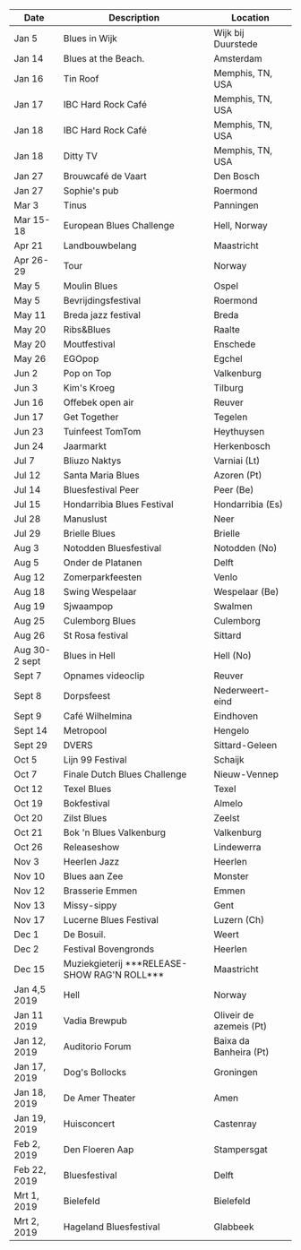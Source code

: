<!-- Table -->
<div class="table-wrapper">
	<table>
		<thead>
			<tr>
				<th>Date</th>
				<th>Description</th>
				<th>Location</th>
			</tr>
		</thead>
		<tbody>
			<tr>
				<td>Jan 5</td>
				<td>Blues in Wijk</td>
				<td>Wijk bij Duurstede</td>
			</tr>
			<tr>
				<td>Jan 14</td>
				<td>Blues at the Beach.</td>
				<td>Amsterdam</td>
			</tr>
			<tr>
				<td>Jan 16</td>
				<td>Tin Roof</td>
				<td>Memphis, TN, USA</td>
			</tr>
			<tr>
				<td>Jan 17</td>
				<td>IBC Hard Rock Café</td>
				<td>Memphis, TN, USA</td>
			</tr>
			<tr>
				<td>Jan 18</td>
				<td>IBC Hard Rock Café</td>
				<td>Memphis, TN, USA</td>
			</tr>
			<tr>
				<td>Jan 18</td>
				<td>Ditty TV</td>
				<td>Memphis, TN, USA</td>
			</tr>
			<tr>
				<td>Jan 27</td>
				<td>Brouwcafé de Vaart</td>
				<td>Den Bosch</td>
			</tr>
			<tr>
				<td>Jan 27</td>
				<td>Sophie's pub</td>
				<td>Roermond</td>
			</tr>
			<tr>
				<td>Mar 3</td>
				<td>Tinus</td>
				<td>Panningen</td>
			</tr>
			<tr>
				<td>Mar 15-18</td>
				<td>European Blues Challenge</td>
				<td>Hell, Norway</td>
			</tr>
			<tr>
				<td>Apr 21</td>
				<td>Landbouwbelang</td>
				<td>Maastricht</td>
			</tr>
			<tr>
				<td>Apr 26-29</td>
				<td>Tour</td>
				<td>Norway</td>
			</tr>
			<tr>
				<td>May 5</td>
				<td>Moulin Blues</td>
				<td>Ospel</td>
			</tr>
			<tr>
				<td>May 5</td>
				<td>Bevrijdingsfestival</td>
				<td>Roermond</td>
			</tr>
			<tr>
				<td>May 11</td>
				<td>Breda jazz festival</td>
				<td>Breda</td>
			</tr>
			<tr>
				<td>May 20</td>
				<td>Ribs&Blues</td>
				<td>Raalte</td>
			</tr>
			<tr>
				<td>May 20</td>
				<td>Moutfestival</td>
				<td>Enschede</td>
			</tr>
			<tr>
				<td>May 26</td>
				<td>EGOpop</td>
				<td>Egchel</td>
			</tr>
			<tr>
				<td>Jun 2</td>
				<td>Pop on Top</td>
				<td>Valkenburg</td>
			</tr>
			<tr>
				<td>Jun 3</td>
				<td>Kim's Kroeg</td>
				<td>Tilburg</td>
			</tr>
			<tr>
				<td>Jun 16</td>
				<td>Offebek open air</td>
				<td>Reuver</td>
			</tr>
			<tr>
				<td>Jun 17</td>
				<td>Get Together</td>
				<td>Tegelen</td>
			</tr>
			<tr>
				<td>Jun 23</td>
				<td>Tuinfeest TomTom</td>
				<td>Heythuysen</td>
			</tr>
			<tr>
				<td>Jun 24</td>
				<td>Jaarmarkt</td>
				<td>Herkenbosch</td>
			</tr>
			<tr>
				<td>Jul 7</td>
				<td>Bliuzo Naktys</td>
				<td>Varniai (Lt)</td>
			</tr>
			<tr>
				<td>Jul 12</td>
				<td>Santa Maria Blues</td>
				<td>Azoren (Pt)</td>
			</tr>
			<tr>
				<td>Jul 14</td>
				<td>Bluesfestival Peer</td>
				<td>Peer (Be)</td>
			</tr>
			<tr>
				<td>Jul 15</td>
				<td>Hondarribia Blues Festival</td>
				<td>Hondarribia (Es)</td>
			</tr>
			<tr> 
				<td>Jul 28</td>
				<td>Manuslust</td>
				<td>Neer</td>
			</tr>
			<tr>
				<td>Jul 29</td>
				<td>Brielle Blues</td>
				<td>Brielle</td>
			</tr>
			<tr>
				<td>Aug 3</td>
				<td>Notodden Bluesfestival</td>
				<td>Notodden (No)</td>
			</tr>
			<tr>
				<td>Aug 5</td>
				<td>Onder de Platanen</td>
				<td>Delft</td>
			</tr>
			</tr>
				<td>Aug 12</td>
				<td>Zomerparkfeesten</td>
				<td>Venlo</td>
			</tr>
			<tr>
				<td>Aug 18</td>
				<td>Swing Wespelaar</td>
				<td>Wespelaar (Be)</td>
			</tr>
			<tr>
				<td>Aug 19</td>
				<td>Sjwaampop</td>
				<td>Swalmen</td>
			</tr>
			<tr>
				<td>Aug 25</td>
				<td>Culemborg Blues</td>
				<td>Culemborg</td>
			</tr>
			<tr>
				<td>Aug 26</td>
				<td>St Rosa festival</td>
				<td>Sittard</td>
			</tr>
			<tr>
				<td>Aug 30-2 sept</td>
				<td>Blues in Hell</td>
				<td>Hell (No)</td>
			</tr>
			<tr>
				<td>Sept 7</td>
				<td>Opnames videoclip</td>
				<td>Reuver</td>
			</tr>
			<tr>
				<td>Sept 8</td>
				<td>Dorpsfeest</td>
				<td>Nederweert-eind</td>
			</tr>
			<tr>
				<td>Sept 9</td>
				<td>Café Wilhelmina</td>
				<td>Eindhoven</td>
			</tr>
			<tr>
				<td>Sept 14</td>
				<td>Metropool</td>
				<td>Hengelo</td>
			</tr>
			<tr>
				<td>Sept 29</td>
				<td>DVERS</td>
				<td>Sittard-Geleen</td>
			</tr>
			<tr>
				<td>Oct 5</td>
				<td>Lijn 99 Festival</td>
				<td>Schaijk</td>
			</tr>
			<tr>
				<td>Oct 7</td>
				<td>Finale Dutch Blues Challenge</td>
				<td>Nieuw-Vennep</td>
			</tr>
			<tr>
				<td>Oct 12</td>
				<td>Texel Blues</td>
				<td>Texel</td>
			</tr>
			<tr>
				<td>Oct 19</td>
				<td>Bokfestival</td>
				<td>Almelo</td>
			</tr>
			<tr>
				<td>Oct 20</td>
				<td>Zilst Blues</td>
				<td>Zeelst</td>
			</tr>
			<tr>
				<td>Oct 21</td>
				<td>Bok 'n Blues Valkenburg</td>
				<td>Valkenburg</td>
			</tr>
			<tr>
				<td>Oct 26</td>
				<td>Releaseshow</td>
				<td>Lindewerra</td>
			</tr>
			<tr>
				<td>Nov 3</td>
				<td>Heerlen Jazz</td>
				<td>Heerlen</td>
			</tr>
			<tr id="view">
				<td>Nov 10</td>
				<td>Blues aan Zee</td>
				<td>Monster</td>
			</tr>
			<tr>
				<td>Nov 12</td>
				<td>Brasserie Emmen</td>
				<td>Emmen</td>
			</tr>
			<tr>
				<td>Nov 13</td>
				<td>Missy-sippy</td>
				<td>Gent</td>
			</tr>
			<tr>
				<td>Nov 17</td>
				<td>Lucerne Blues Festival</td>
				<td>Luzern (Ch)</td>
			</tr>
			<tr>
				<td>Dec 1</td>
				<td>De Bosuil.</td>  
				<td>Weert</td>
			</tr>
			<tr>
				<td>Dec 2</td>
				<td>Festival Bovengronds</td>
				<td>Heerlen</td>
			</tr>
			<tr>
				<td>Dec 15</td>
				<td>Muziekgieterij  ***RELEASE-SHOW RAG'N ROLL*** </td>
				<td>Maastricht</td>
			</tr>
			<tr>
				<td>Jan 4,5 2019</td>
				<td>Hell</td>
				<td>Norway</td>
			</tr>
			<tr>
				<td>Jan 11 2019</td>
				<td>Vadia Brewpub</td>
				<td>Oliveir de azemeis (Pt)</td>
			</tr>
			<tr>
				<td>Jan 12, 2019</td>
				<td>Auditorio Forum</td>
				<td>Baixa da Banheira (Pt)</td>
			</tr>
			<tr>
				<td>Jan 17, 2019</td>
				<td>Dog's Bollocks</td>
				<td>Groningen</td>
			</tr>
			<tr>
				<td>Jan 18, 2019</td>
				<td>De Amer Theater</td>
				<td>Amen</td>
			</tr>
			<tr>
				<td>Jan 19, 2019</td>
				<td>Huisconcert</td>
				<td>Castenray</td>
			</tr>
			<tr>
				<td>Feb 2, 2019</td>
				<td>Den Floeren Aap</td>
				<td>Stampersgat</td>
			</tr>
			<tr>
				<td>Feb 22, 2019</td>
				<td>Bluesfestival</td>
				<td>Delft</td>
			</tr>
			<tr>
				<td>Mrt 1, 2019</td>
				<td>Bielefeld</td>
				<td>Bielefeld</td>
			</tr>
			<tr>
				<td>Mrt 2, 2019</td>
				<td>Hageland Bluesfestival</td>
				<td>Glabbeek</td>
			</tr>
		</tbody>
	</table>
</div>
